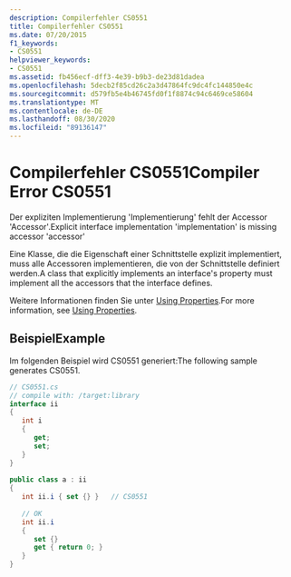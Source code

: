 ```yaml
---
description: Compilerfehler CS0551
title: Compilerfehler CS0551
ms.date: 07/20/2015
f1_keywords:
- CS0551
helpviewer_keywords:
- CS0551
ms.assetid: fb456ecf-dff3-4e39-b9b3-de23d81dadea
ms.openlocfilehash: 5decb2f85cd26c2a3d47864fc9dc4fc144850e4c
ms.sourcegitcommit: d579fb5e4b46745fd0f1f8874c94c6469ce58604
ms.translationtype: MT
ms.contentlocale: de-DE
ms.lasthandoff: 08/30/2020
ms.locfileid: "89136147"
---
```

# <a name="compiler-error-cs0551"></a><span data-ttu-id="2bd5a-103">Compilerfehler CS0551</span><span class="sxs-lookup"><span data-stu-id="2bd5a-103">Compiler Error CS0551</span></span>
<span data-ttu-id="2bd5a-104">Der expliziten Implementierung 'Implementierung' fehlt der Accessor 'Accessor'.</span><span class="sxs-lookup"><span data-stu-id="2bd5a-104">Explicit interface implementation 'implementation' is missing accessor 'accessor'</span></span>  
  
 <span data-ttu-id="2bd5a-105">Eine Klasse, die die Eigenschaft einer Schnittstelle explizit implementiert, muss alle Accessoren implementieren, die von der Schnittstelle definiert werden.</span><span class="sxs-lookup"><span data-stu-id="2bd5a-105">A class that explicitly implements an interface's property must implement all the accessors that the interface defines.</span></span>  
  
 <span data-ttu-id="2bd5a-106">Weitere Informationen finden Sie unter [Using Properties](../programming-guide/classes-and-structs/using-properties.md).</span><span class="sxs-lookup"><span data-stu-id="2bd5a-106">For more information, see [Using Properties](../programming-guide/classes-and-structs/using-properties.md).</span></span>  
  
## <a name="example"></a><span data-ttu-id="2bd5a-107">Beispiel</span><span class="sxs-lookup"><span data-stu-id="2bd5a-107">Example</span></span>  
 <span data-ttu-id="2bd5a-108">Im folgenden Beispiel wird CS0551 generiert:</span><span class="sxs-lookup"><span data-stu-id="2bd5a-108">The following sample generates CS0551.</span></span>  
  
```csharp  
// CS0551.cs  
// compile with: /target:library  
interface ii  
{  
   int i  
   {  
      get;  
      set;  
   }  
}  
  
public class a : ii  
{  
   int ii.i { set {} }   // CS0551  
  
   // OK  
   int ii.i
   {  
      set {}  
      get { return 0; }  
   }  
}  
```
